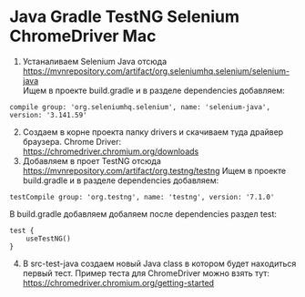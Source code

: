 # Java Gradle TestNG Selenium ChromeDriver Mac

1) Устаналиваем Selenium Java отсюда https://mvnrepository.com/artifact/org.seleniumhq.selenium/selenium-java <br>
Ищем в проекте build.gradle и в разделе dependencies добавляем:
```
compile group: 'org.seleniumhq.selenium', name: 'selenium-java', version: '3.141.59'
```
2) Создаем в корне проекта папку drivers и скачиваем туда драйвер браузера. Chrome Driver: https://chromedriver.chromium.org/downloads
3) Добавляем в проет TestNG отсюда https://mvnrepository.com/artifact/org.testng/testng
Ищем в проекте build.gradle и в разделе dependencies добавляем:
```
testCompile group: 'org.testng', name: 'testng', version: '7.1.0'
```
В build.gradle добавляем добаляем после dependencies раздел test: 
```
test {
    useTestNG()
}
```
4) В src-test-java создаем новый Java class в котором будет находиться первый тест. Пример теста для ChromeDriver можно взять тут: https://chromedriver.chromium.org/getting-started